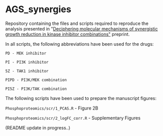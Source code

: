 # AGS_synergies

Repository containing the files and scripts required to reproduce the analysis presented in "[Deciphering molecular mechanisms of synergistic growth reduction in kinase inhibitor combinations"](https://www.biorxiv.org/content/10.1101/2024.03.12.584561v1.abstract) preprint.

In all scripts, the following abbreviations have been used for the drugs:

```PD - MEK inhibitor```

```PI - PI3K inhibitor```

```5Z - TAK1 inhibitor```

```PIPD - PI3K/MEK combination```

```PI5Z - PI3K/TAK combination```

The following scripts have been used to prepare the manuscript figures:

```Phosphoproteomics/scr/1_PCAS.R``` - Figure 2B

```Phosphoproteomics/scr/2_logFC_corr.R``` - Supplementary Figures

(README update in progress..)
